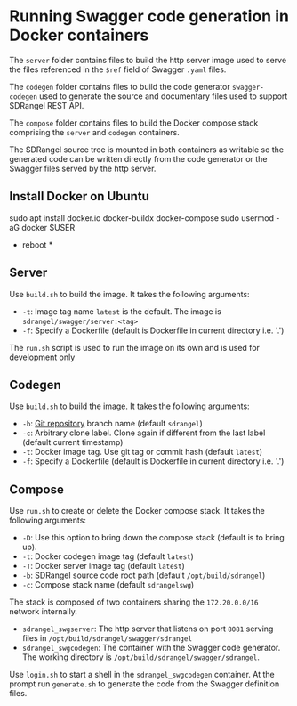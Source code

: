 <h1>Running Swagger code generation in Docker containers</h1>

The `server` folder contains files to build the http server image used to serve the files referenced in the `$ref` field of Swagger `.yaml` files.

The `codegen` folder contains files to build the code generator `swagger-codegen` used to generate the source and documentary files used to support SDRangel REST API.

The `compose` folder contains files to build the Docker compose stack comprising the `server` and `codegen` containers.

The SDRangel source tree is mounted in both containers as writable so the generated code can be written directly from the code generator or the Swagger files served by the http server.

<h2>Install Docker on Ubuntu</h2>

sudo apt install docker.io docker-buildx docker-compose
sudo usermod -aG docker $USER
* reboot *

<h2>Server</h2>

Use `build.sh` to build the image. It takes the following arguments:
  - `-t`: Image tag name `latest` is the default. The image is `sdrangel/swagger/server:<tag>`
  - `-f`: Specify a Dockerfile (default is Dockerfile in current directory i.e. '.')

The `run.sh` script is used to run the image on its own and is used for development only

<h2>Codegen</h2>

Use `build.sh` to build the image. It takes the following arguments:
  - `-b`: [Git repository](https://github.com/f4exb/swagger-codegen.git) branch name (default `sdrangel`)
  - `-c`: Arbitrary clone label. Clone again if different from the last label (default current timestamp)
  - `-t`: Docker image tag. Use git tag or commit hash (default `latest`)
  - `-f`: Specify a Dockerfile (default is Dockerfile in current directory i.e. '.')

<h2>Compose</h2>

Use `run.sh` to create or delete the Docker compose stack. It takes the following arguments:
  - `-D`: Use this option to bring down the compose stack (default is to bring up).
  - `-t`: Docker codegen image tag (default `latest`)
  - `-T`: Docker server image tag (default `latest`)
  - `-b`: SDRangel source code root path (default `/opt/build/sdrangel`)
  - `-c`: Compose stack name (default `sdrangelswg`)

The stack is composed of two containers sharing the `172.20.0.0/16` network internally.
  - `sdrangel_swgserver`: The http server that listens on port `8081` serving files in `/opt/build/sdrangel/swagger/sdrangel`
  - `sdrangel_swgcodegen`: The container with the Swagger code generator. The working directory is `/opt/build/sdrangel/swagger/sdrangel`.

Use `login.sh` to start a shell in the `sdrangel_swgcodegen` container. At the prompt run `generate.sh` to generate the code from the Swagger definition files.
